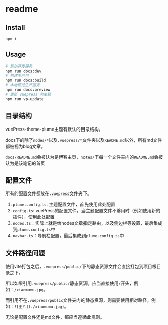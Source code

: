 # readme

## Install

```sh
npm i
```

## Usage

```sh
# 启动开发服务
npm run docs:dev
# 构建生产包
npm run docs:build
# 本地预览生产服务
npm run docs:preview
# 更新 vuepress 和主题
npm run vp-update
```

## 目录结构

vuePress-theme-plume主题有默认的目录结构。

docs下的除了`nodes/*`以及`.vuepress/*`文件夹以及`README.md`以外，所有md文件都被视为blog文章。

`docs/README.md`会被认为是博客主页，`notes/`下每一个文件夹内的`README.md`会被认为是该笔记的首页

## 配置文件

所有的配置文件都放在`.vuepress`文件夹下。

1. `plume.config.ts`: 主题配置文件，首先使用此处配置
2. `config.ts`: vuePress的配置文件，当主题配置文件不够用时（例如使用新的插件），使用此处配置
3. `nodes.ts`：实际上就是给nodes文章指定路由，以及侧边栏等设置，最后集成到`plume.config.ts`中
4. `navbar.ts`：导航栏配置，最后集成到`plume.config.ts`中

## 文件路径问题

使用vite打包之后，`.vuepress/public/`下的静态资源文件会直接打包到项目根目录之下。

所以如果引用`.vuepress/public/`静态资源，应当直接使用`/`开头，例如：`/xiaomumu.jpg`。

而引用不在`.vuepress/public`文件夹内的静态资源，则需要使用相对路径。例如：`![图片](./xiaomumu.jpg)`。

无论是配置文件还是md文件，都应当遵循此规则。